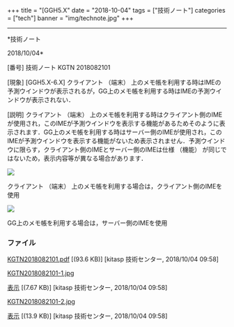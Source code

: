 ﻿+++
title = "[GGH5.X"
date = "2018-10-04"
tags = ["技術ノート"]
categories = ["tech"]
banner = "img/technote.jpg"
+++

-----------------------------------------------------------------------------------------------------------------------------

*技術ノート

2018/10/04*


[番号]
技術ノート KGTN 2018082101

[現象]
[GGH5.X-6.X] クライアント （端末）
上のメモ帳を利用する時はIMEの予測ウインドウが表示されるが，GG上のメモ帳を利用する時はIMEの予測ウインドウが表示されない．

[説明]
クライアント （端末）
上のメモ帳を利用する時はクライアント側のIMEが使用され，このIMEが予測ウインドウを表示する機能があるためそのように表示されます．GG上のメモ帳を利用する時はサーバー側のIMEが使用され，このIMEが予測ウインドウを表示する機能がないため表示されません．予測ウインドウに限らす，クライアント側のIMEとサーバー側のIMEは仕様
（機能） が同じではないため，表示内容等が異なる場合があります．

![](http://techreport.kitasp.net/attachments/download/4121/KGTN2018082101-1.jpg)

クライアント （端末）
上のメモ帳を利用する場合は，クライアント側のIMEを使用

![](http://techreport.kitasp.net/attachments/download/4122/KGTN2018082101-2.jpg)

GG上のメモ帳を利用する場合は，サーバー側のIMEを使用


### ファイル

 
 


[KGTN2018082101.pdf](http://techreport.kitasp.net/attachments/download/4120/KGTN2018082101.pdf)
 [(93.6 KB)] [kitasp 技術センター, 2018/10/04
09:58]

[KGTN2018082101-1.jpg](http://techreport.kitasp.net/attachments/download/4121/KGTN2018082101-1.jpg)

[表示](http://techreport.kitasp.net/attachments/4121/KGTN2018082101-1.jpg "表示")
 [(7.67 KB)] [kitasp 技術センター, 2018/10/04
09:58]

[KGTN2018082101-2.jpg](http://techreport.kitasp.net/attachments/download/4122/KGTN2018082101-2.jpg)

[表示](http://techreport.kitasp.net/attachments/4122/KGTN2018082101-2.jpg "表示")
 [(13.9 KB)] [kitasp 技術センター, 2018/10/04
09:58]


 


 

